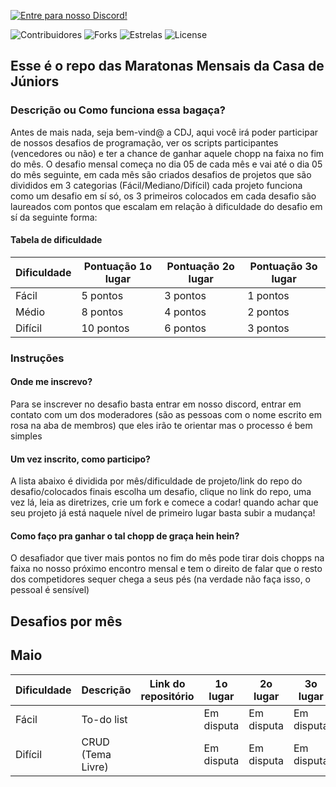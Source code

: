 [![Entre para nosso Discord!](https://img.shields.io/badge/discord-chat-blue.svg?logo=discord)](https://discord.gg/beYvE5gpdz)

![Contribuidores](https://img.shields.io/github/contributors/RoqueFer/CasaDeJuniors)
![Forks](https://img.shields.io/github/forks/RoqueFer/CasaDeJuniors)
![Estrelas](https://img.shields.io/github/stars/RoqueFer/CasaDeJuniors)
![License](https://img.shields.io/github/license/RoqueFer/CasaDeJuniors)

## Esse é o repo das Maratonas Mensais da Casa de Júniors

### Descrição ou Como funciona essa bagaça?

Antes de mais nada, seja bem-vind@ a CDJ, aqui você irá poder participar de nossos desafios de programação, ver os scripts participantes (vencedores ou não) e ter a chance de ganhar aquele chopp
na faixa no fim do mês.
O desafio mensal começa no dia 05 de cada mês e vai até o dia 05 do mês seguinte, em cada mês são criados desafios de projetos que são divididos em 3 categorias (Fácil/Mediano/Difícil)
cada projeto funciona como um desafio em sí só, os 3 primeiros colocados em cada desafio são laureados com pontos que escalam em relação à dificuldade do desafio em sí da seguinte forma:

#### Tabela de dificuldade
| Dificuldade | Pontuação 1o lugar | Pontuação 2o lugar | Pontuação 3o lugar |
|-------------|--------------------|--------------------|--------------------|
|   Fácil     | 5 pontos           | 3 pontos           | 1 pontos           |
|   Médio     | 8 pontos           | 4 pontos           | 2 pontos           |
|   Difícil   | 10 pontos          | 6 pontos           | 3 pontos           |

### Instruções 
#### Onde me inscrevo?
Para se inscrever no desafio basta entrar em nosso discord, entrar em contato com um dos moderadores (são as pessoas com o nome escrito em rosa na aba de membros) que eles irão te orientar
mas o processo é bem simples

#### Um vez inscrito, como participo?
A lista abaixo é dividida por mês/dificuldade de projeto/link do repo do desafio/colocados finais
escolha um desafio, clique no link do repo, uma vez lá, leia as diretrizes, crie um fork e comece a codar! quando achar que seu projeto já está naquele nível de primeiro lugar basta subir a mudança!

#### Como faço pra ganhar o tal chopp de graça hein hein?
O desafiador que tiver mais pontos no fim do mês pode tirar dois chopps na faixa no nosso próximo encontro mensal e tem o direito de falar que o resto dos competidores sequer chega a seus pés
(na verdade não faça isso, o pessoal é sensível)

## Desafios por mês

## Maio
| Dificuldade | Descrição | Link do repositório | 1o lugar | 2o lugar | 3o lugar|
|-------------|--------------------|--------------------|--------------------|--------------------|--------------------|
|   Fácil     | To-do list    |          |    Em disputa        |    Em disputa   |  Em disputa   |
|   Difícil   | CRUD (Tema Livre) |          |   Em disputa         |   Em disputa    |  Em disputa   |




